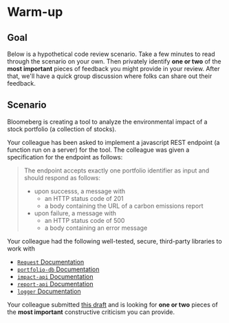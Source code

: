 # Warm-up

## Goal
Below is a hypothetical code review scenario. Take a few minutes to read through the scenario on your own. Then privately identify **one or two** of the **most important** pieces of feedback you might provide in your review. After that, we'll have a quick group discussion where folks can share out their feedback.

## Scenario
Bloomeberg is creating a tool to analyze the environmental impact of a stock portfolio (a collection of stocks).

Your colleague has been asked to implement a javascript REST endpoint (a function run on a server) for the tool. The colleague was given a specification for the endpoint as follows:

> The endpoint accepts exactly one portfolio identifier as input and should respond as follows:
>   - upon successs, a message with
>     - an HTTP status code of 201
>     - a body containing the URL of a carbon emissions report
>   - upon failure, a message with
>     - an HTTP status code of 500
>     - a body containing an error message

Your colleague had the following well-tested, secure, third-party libraries to work with
  - [`Request` Documentation](./lib/Request-docs.md)
  - [`portfolio-db` Documentation](./lib/portfolio-db-docs.md)
  - [`impact-api` Documentation](./lib/impact-api-docs.md)
  - [`report-api` Documentation](./lib/report-api-docs.md)
  - [`logger` Documentation](./lib/logger-docs.md)

Your colleague submitted [this draft](./create-emissions-report-draft.js) and is looking for **one or two** pieces of the **most important** constructive criticism you can provide.